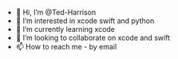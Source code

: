 - 👋 Hi, I’m @Ted-Harrison
- 👀 I’m interested in xcode swift and python
- 🌱 I’m currently learning xcode
- 💞️ I’m looking to collaborate on xcode and swift
- 📫 How to reach me - by email

<!---
Ted-Harrison/Ted-Harrison is a ✨ special ✨ repository because its `README.md` (this file) appears on your GitHub profile.
You can click the Preview link to take a look at your changes.
--->
